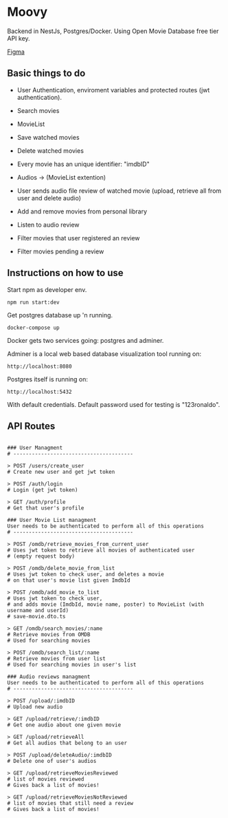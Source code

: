 # Moovy

Backend in NestJs, Postgres/Docker. Using Open Movie Database free tier API key.

[Figma](https://www.figma.com/file/byH2CT5gkq5mKMEXtaAcDE/Dev-Challenge-2021%2F1?type=design&node-id=78-62)

## Basic things to do

- User Authentication, enviroment variables and protected routes (jwt authentication).

- Search movies

- MovieList
- Save watched movies
- Delete watched movies
- Every movie has an unique identifier: "imdbID"

- Audios -> (MovieList extention)
- User sends audio file review of watched movie (upload, retrieve all from user and delete audio)

- Add and remove movies from personal library
- Listen to audio review
- Filter movies that user registered an review
- Filter movies pending a review

## Instructions on how to use

Start npm as developer env.

```
npm run start:dev
```

Get postgres database up 'n running.

```
docker-compose up
```

Docker gets two services going: postgres and adminer. 

Adminer is a local web based database visualization tool running on:

```
http://localhost:8080
```

Postgres itself is running on:

```
http://localhost:5432
```

With default credentials. Default password used for testing is "123ronaldo".

## API Routes

```

### User Managment
# ---------------------------------------

> POST /users/create_user
# Create new user and get jwt token

> POST /auth/login
# Login (get jwt token)

> GET /auth/profile
# Get that user's profile

### User Movie List managment
User needs to be authenticated to perform all of this operations
# ---------------------------------------

> POST /omdb/retrieve_movies_from_current_user
# Uses jwt token to retrieve all movies of authenticated user
# (empty request body)

> POST /omdb/delete_movie_from_list
# Uses jwt token to check user, and deletes a movie
# on that user's movie list given ImdbId

> POST /omdb/add_movie_to_list
# Uses jwt token to check user,
# and adds movie (ImdbId, movie name, poster) to MovieList (with username and userId)
# save-movie.dto.ts

> GET /omdb/search_movies/:name
# Retrieve movies from OMDB
# Used for searching movies

> POST /omdb/search_list/:name
# Retrieve movies from user list
# Used for searching movies in user's list

### Audio reviews managment 
User needs to be authenticated to perform all of this operations
# ---------------------------------------

> POST /upload/:imdbID
# Upload new audio

> GET /upload/retrieve/:imdbID
# Get one audio about one given movie

> GET /upload/retrieveAll
# Get all audios that belong to an user

> POST /upload/deleteAudio/:imdbID
# Delete one of user's audios

> GET /upload/retrieveMoviesReviewed
# list of movies reviewed
# Gives back a list of movies!

> GET /upload/retrieveMoviesNotReviewed
# list of movies that still need a review
# Gives back a list of movies!

```